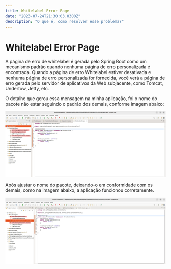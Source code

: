 ```yaml
---
title: Whitelabel Error Page
date: "2023-07-24T21:30:03.0300Z"
description: "O que é, como resolver esse problema?"
---
```


# Whitelabel Error Page


A página de erro de whitelabel é gerada pelo Spring Boot como um mecanismo padrão quando nenhuma página de erro personalizada é encontrada. Quando a página de erro Whitelabel estiver desativada e nenhuma página de erro personalizada for fornecida, você verá a página de erro gerada pelo servidor de aplicativos da Web subjacente, como Tomcat, Undertow, Jetty, etc.

O detalhe que gerou essa mensagem na minha aplicação, foi o nome do pacote não estar seguindo o padrão dos demais, conforme imagem abaixo:

![wrong-package-name](./package-error.jpg)

Após ajustar o nome do pacote, deixando-o em conformidade com os demais, como na imagem abaixo, a aplicação funcionou corretamente.

![wrong-package-name](./package-resolved.jpg)